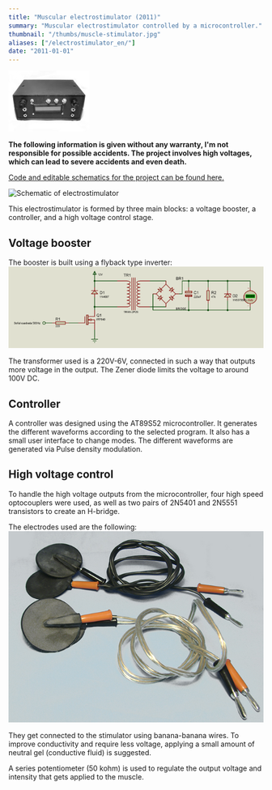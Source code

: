 ```yaml
---
title: "Muscular electrostimulator (2011)"
summary: "Muscular electrostimulator controlled by a microcontroller."
thumbnail: "/thumbs/muscle-stimulator.jpg"
aliases: ["/electrostimulator_en/"]
date: "2011-01-01"
---
```


![Muscle stimulator](/images/electro4.jpg)

**The following information is given without any warranty, I'm not responsible for possible accidents. The project involves high voltages, which can lead to severe accidents and even death.**

[Code and editable schematics for the project can be found here.](https://github.com/gzalo/electroestimulador)

![Schematic of electrostimulator](/images/electrostimulator-schematic.png)

This electrostimulator is formed by three main blocks: a voltage booster, a controller, and a high voltage control stage.

## Voltage booster
The booster is built using a flyback type inverter:
![Flyback inverter](/images/inversor.png)

The transformer used is a 220V-6V, connected in such a way that outputs more voltage in the output. The Zener diode limits the voltage to around 100V DC.

## Controller
A controller was designed using the AT89S52 microcontroller. It generates the different waveforms according to the selected program. It also has a small user interface to change modes. The different waveforms are generated via Pulse density modulation.

## High voltage control
To handle the high voltage outputs from the microcontroller, four high speed optocouplers were used, as well as two pairs of 2N5401 and 2N5551 transistors to create an H-bridge.

The electrodes used are the following:
![Electrodes for electrostimulator](/images/electro1.jpg)

They get connected to the stimulator using banana-banana wires. To improve conductivity and require less voltage, applying a small amount of neutral gel (conductive fluid) is suggested.

A series potentiometer (50 kohm) is used to regulate the output voltage and intensity that gets applied to the muscle.

